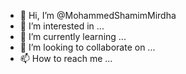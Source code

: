 - 👋 Hi, I’m @MohammedShamimMirdha
- 👀 I’m interested in ...
- 🌱 I’m currently learning ...
- 💞️ I’m looking to collaborate on ...
- 📫 How to reach me ...

<!---
MohammedShamimMirdha/MohammedShamimMirdha is a ✨ special ✨ repository because its `README.md` (this file) appears on your GitHub profile.
You can click the Preview link to take a look at your changes.
--->
